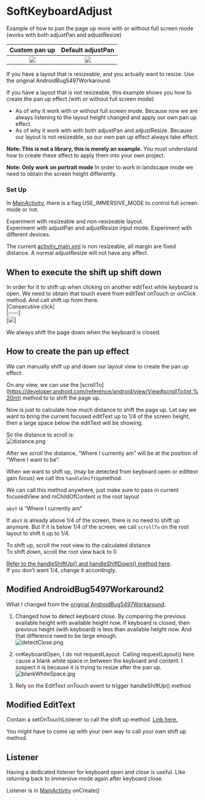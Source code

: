
# SoftKeyboardAdjust    
Example of how to pan the page up more with or without full screen mode (works with both adjustPan and adjustResize)    
    
|Custom pan up|Default adjustPan|  
|:---:|:---:|   
|![](demo/customPan.gif)|![](demo/defaultPan.gif)|    

If you have a layout that is resizeable, and you actually want to resize. Use the original AndroidBug5497Workaround.   
    
If you have a layout that is not resizeable, this example shows you how to create the pan up effect (with or without full screen mode)    
* As of why it work with or without full screen mode. Because now we are always listening to the layout height changed and apply our own pan up effect.  
* As of why it work with with both adjustPan and adjustResize. Because our layout is not resizeable, so our own pan up effect always take effect.  
        
**Note: This is not a library, this is merely an example.** You must understand how to create these affect to apply them into your own project.    
    
**Note: Only work on portrait mode** In order to work in landscape mode we need to obtain the screen height differently.  
    
### Set Up  

In [MainActivity](https://github.com/yatw/SoftKeyboardAdjust/blob/master/app/src/main/java/com/example/softkeyboardadjust/MainActivity.java), there is a flag USE_IMMERSIVE_MODE to control full screen mode or not.    
   
Experiment with resizeable and non-resizeable layout.  
Experiment with adjustPan and adjustResize input mode.
Experiment with different devices.  
    
The current [activity_main.xml](https://github.com/yatw/SoftKeyboardAdjust/blob/master/app/src/main/res/layout/activity_main.xml) is non resizeable, all margin are fixed distance. A normal adjustResize will not have any affect.    
   
## When to execute the shift up shift down    

 In order for it to shift up when clicking on another editText while keyboard is open. We need to obtain that touch event from editText onTouch or onClick method. And call shift up from there.  
|Consecutive click|  
|:---:|  
|![](demo/consecutive.gif)|   
  
We always shift the page down when the keyboard is closed.  
  
## How to create the pan up effect     

We can manually shift up and down our layout view to create the pan up effect.  
  
On any view, we can use the [scrollTo](https://developer.android.com/reference/android/view/View#scrollTo(int,%20int) method to to shift the page up.  
  
Now is just to calculate how much distance to shift the page up. Let say we want to bring the current focused editText up to 1/4 of the screen height, then a large space below the editText will be showing.  
  
So the distance to scroll is:  
![distance.png](demo/distance.png)  
  
After we scroll the distance, “Where I currently am” will be at the position of “Where I want to be”.  
  
When we want to shift up, (may be detected from keyboard open or edittext gain focus) we call this `handleShiftUp`method.  
  
We can call this method anywhere, just make sure to pass in current focusedView and mChildOfContent is the root layout  
  
`absY` is “Where I currently am”  
  
If `absY` is already above 1/4 of the screen, there is no need to shift up anymore. But if it is below 1/4 of the screen, we call `scrollTo` on the root layout to shift it up to 1/4.  
  
To shift up, scroll the root view to the calculated distance  
To shift down, scroll the root view back to 0  
  
[Refer to the handleShiftUp() and handleShiftDown() method here](https://github.com/yatw/SoftKeyboardAdjust/blob/master/app/src/main/java/com/example/softkeyboardadjust/AndroidBug5497Workaround2.java).   
If you don’t want 1/4, change it accordingly.  
    
    
## Modified AndroidBug5497Workaround2   
What I changed from the [original AndroidBug5497Workaround](https://stackoverflow.com/a/19494006/5777189).  
  
1. Changed how to detect keyboard close. By comparing the previous available height with available height now. If keyboard is closed, then previous height (with keyboard) is less than available height now. And that difference need to be large enough.  
![detectClose.png](demo/detectClose.png)  
2. onKeyboardOpen, I do not requestLayout. Calling requestLayout() here cause a blank white space in between the keyboard and content. I suspect it is because it is trying to resize after the pan up.  
![blankWhiteSpace.jpg](demo/blankWhiteSpace.jpg)  
  
3. Rely on the EditText onTouch event to trigger handleShiftUp() method  
  
## Modified EditText   
Contain a setOnTouchListener to call the shift up method. [Link here.](https://github.com/yatw/SoftKeyboardAdjust/blob/master/app/src/main/java/com/example/softkeyboardadjust/MyEditText.java)  
  
You might have to come up with your own way to call your own shift up method.  
    
## Listener   
Having a dedicated listener for keyboard open and close is useful. Like returning back to immersive mode again after keyboard close.  
  
Listener is in [MainActivity](https://github.com/yatw/SoftKeyboardAdjust/blob/master/app/src/main/java/com/example/softkeyboardadjust/MainActivity.java) onCreate()    
